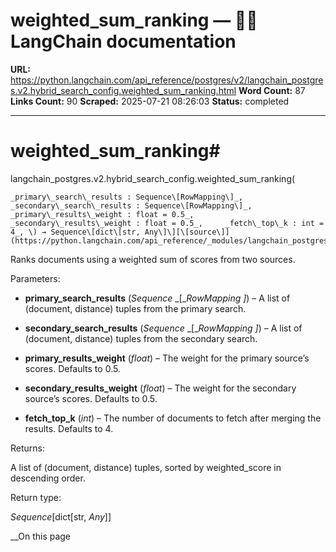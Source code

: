 # weighted_sum_ranking — 🦜🔗 LangChain  documentation

**URL:** https://python.langchain.com/api_reference/postgres/v2/langchain_postgres.v2.hybrid_search_config.weighted_sum_ranking.html
**Word Count:** 87
**Links Count:** 90
**Scraped:** 2025-07-21 08:26:03
**Status:** completed

---

# weighted\_sum\_ranking\#

langchain\_postgres.v2.hybrid\_search\_config.weighted\_sum\_ranking\(

    _primary\_search\_results : Sequence\[RowMapping\]_,     _secondary\_search\_results : Sequence\[RowMapping\]_,     _primary\_results\_weight : float = 0.5_,     _secondary\_results\_weight : float = 0.5_,     _fetch\_top\_k : int = 4_, \) → Sequence\[dict\[str, Any\]\][\[source\]](https://python.langchain.com/api_reference/_modules/langchain_postgres/v2/hybrid_search_config.html#weighted_sum_ranking)\#     

Ranks documents using a weighted sum of scores from two sources.

Parameters:     

  * **primary\_search\_results** \(_Sequence_ _\[__RowMapping_ _\]_\) – A list of \(document, distance\) tuples from the primary search.

  * **secondary\_search\_results** \(_Sequence_ _\[__RowMapping_ _\]_\) – A list of \(document, distance\) tuples from the secondary search.

  * **primary\_results\_weight** \(_float_\) – The weight for the primary source’s scores. Defaults to 0.5.

  * **secondary\_results\_weight** \(_float_\) – The weight for the secondary source’s scores. Defaults to 0.5.

  * **fetch\_top\_k** \(_int_\) – The number of documents to fetch after merging the results. Defaults to 4.

Returns:     

A list of \(document, distance\) tuples, sorted by weighted\_score in descending order.

Return type:     

_Sequence_\[dict\[str, _Any_\]\]

__On this page